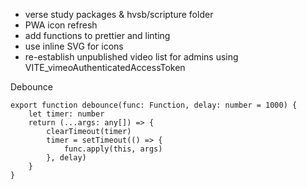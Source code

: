- verse study packages & hvsb/scripture folder
- PWA icon refresh
- add functions to prettier and linting
- use inline SVG for icons
- re-establish unpublished video list for admins using VITE_vimeoAuthenticatedAccessToken

Debounce

```
export function debounce(func: Function, delay: number = 1000) {
    let timer: number
    return (...args: any[]) => {
        clearTimeout(timer)
        timer = setTimeout(() => {
            func.apply(this, args)
        }, delay)
    }
}
```
